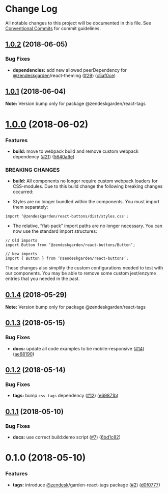 # Change Log

All notable changes to this project will be documented in this file.
See [Conventional Commits](https://conventionalcommits.org) for commit guidelines.

<a name="1.0.2"></a>
## [1.0.2](https://github.com/zendeskgarden/react-components/compare/@zendeskgarden/react-tags@1.0.1...@zendeskgarden/react-tags@1.0.2) (2018-06-05)


### Bug Fixes

* **dependencies:** add new allowed peerDependency for [@zendeskgarden](https://github.com/zendeskgarden)/react-theming ([#29](https://github.com/zendeskgarden/react-components/issues/29)) ([c5af0ce](https://github.com/zendeskgarden/react-components/commit/c5af0ce))




<a name="1.0.1"></a>
## [1.0.1](https://github.com/zendeskgarden/react-components/compare/@zendeskgarden/react-tags@1.0.0...@zendeskgarden/react-tags@1.0.1) (2018-06-04)




**Note:** Version bump only for package @zendeskgarden/react-tags

<a name="1.0.0"></a>
# [1.0.0](https://github.com/zendeskgarden/react-components/compare/@zendeskgarden/react-tags@0.1.4...@zendeskgarden/react-tags@1.0.0) (2018-06-02)


### Features

* **build:** move to webpack build and remove custom webpack dependency ([#21](https://github.com/zendeskgarden/react-components/issues/21)) ([5640a6e](https://github.com/zendeskgarden/react-components/commit/5640a6e))


### BREAKING CHANGES

* **build:** All components no longer require custom webpack loaders for CSS-modules. Due to this build change the following breaking changes occurred:

* Styles are no longer bundled within the components. You must import them separately:

```
import ‘@zendeskgarden/react-buttons/dist/styles.css';
```

* The relative, “flat-pack” import paths are no longer necessary. You can now use the standard import structures:

```
// Old imports
import Button from ‘@zendeskgarden/react-buttons/Button’;

// New imports
import { Button } from ‘@zendeskgarden/react-buttons’;
```

These changes also simplify the custom configurations needed to test with our components. You may be able to remove some custom jest/enzyme entries that you needed in the past.




<a name="0.1.4"></a>
## [0.1.4](https://github.com/zendeskgarden/react-components/compare/@zendeskgarden/react-tags@0.1.3...@zendeskgarden/react-tags@0.1.4) (2018-05-29)




**Note:** Version bump only for package @zendeskgarden/react-tags

<a name="0.1.3"></a>
## [0.1.3](https://github.com/zendeskgarden/react-components/compare/@zendeskgarden/react-tags@0.1.2...@zendeskgarden/react-tags@0.1.3) (2018-05-15)


### Bug Fixes

* **docs:** update all code examples to be mobile-responsive ([#14](https://github.com/zendeskgarden/react-components/issues/14)) ([ae68190](https://github.com/zendeskgarden/react-components/commit/ae68190))




<a name="0.1.2"></a>
## [0.1.2](https://github.com/zendeskgarden/react-components/compare/@zendeskgarden/react-tags@0.1.1...@zendeskgarden/react-tags@0.1.2) (2018-05-14)


### Bug Fixes

* **tags:** bump `css-tags` dependency ([#12](https://github.com/zendeskgarden/react-components/issues/12)) ([e69871b](https://github.com/zendeskgarden/react-components/commit/e69871b))




<a name="0.1.1"></a>
## [0.1.1](https://github.com/zendeskgarden/react-components/compare/@zendeskgarden/react-tags@0.1.0...@zendeskgarden/react-tags@0.1.1) (2018-05-10)


### Bug Fixes

* **docs:** use correct build:demo script ([#7](https://github.com/zendeskgarden/react-components/issues/7)) ([6bd1c82](https://github.com/zendeskgarden/react-components/commit/6bd1c82))




<a name="0.1.0"></a>
# 0.1.0 (2018-05-10)


### Features

* **tags:** introduce [@zendesk](https://github.com/zendesk)/garden-react-tags package ([#2](https://github.com/zendeskgarden/react-components/issues/2)) ([d0f0777](https://github.com/zendeskgarden/react-components/commit/d0f0777))
